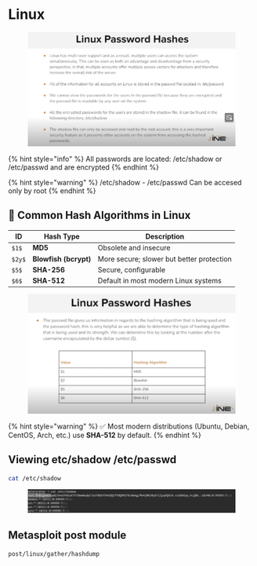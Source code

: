 # Linux

<figure><img src="../../../../.gitbook/assets/Screenshot 2025-07-18 173826.png" alt=""><figcaption></figcaption></figure>

{% hint style="info" %}
All passwords are located: /etc/shadow or /etc/passwd and are encrypted&#x20;
{% endhint %}

{% hint style="warning" %}
/etc/shadow - /etc/passwd Can be accesed only by root
{% endhint %}

## &#x20;🔐 Common Hash Algorithms in Linux

| ID     | Hash Type             | Description                               |
| ------ | --------------------- | ----------------------------------------- |
| `$1$`  | **MD5**               | Obsolete and insecure                     |
| `$2y$` | **Blowfish (bcrypt)** | More secure; slower but better protection |
| `$5$`  | **SHA-256**           | Secure, configurable                      |
| `$6$`  | **SHA-512**           | Default in most modern Linux systems      |

<figure><img src="../../../../.gitbook/assets/image (1) (1) (1) (1) (1).png" alt=""><figcaption></figcaption></figure>

{% hint style="warning" %}
✅ Most modern distributions (Ubuntu, Debian, CentOS, Arch, etc.) use **SHA-512** by default.
{% endhint %}

## Viewing etc/shadow /etc/passwd

```bash
cat /etc/shadow
```

<figure><img src="../../../../.gitbook/assets/image (1) (1) (1) (1) (1) (1).png" alt=""><figcaption></figcaption></figure>

## Metasploit post module

```
post/linux/gather/hashdump
```
